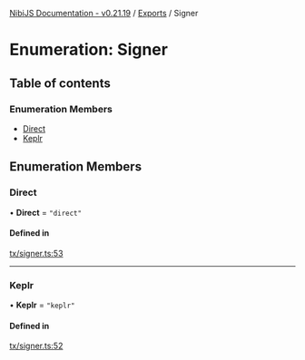 [NibiJS Documentation - v0.21.19](../intro.md) / [Exports](../modules.md) / Signer

# Enumeration: Signer

## Table of contents

### Enumeration Members

- [Direct](Signer.md#direct)
- [Keplr](Signer.md#keplr)

## Enumeration Members

### Direct

• **Direct** = `"direct"`

#### Defined in

[tx/signer.ts:53](https://github.com/NibiruChain/ts-sdk/blob/9d6af39/packages/nibijs/src/tx/signer.ts#L53)

---

### Keplr

• **Keplr** = `"keplr"`

#### Defined in

[tx/signer.ts:52](https://github.com/NibiruChain/ts-sdk/blob/9d6af39/packages/nibijs/src/tx/signer.ts#L52)
